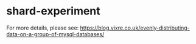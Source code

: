 # shard-experiment

For more details, please see: https://blog.vixre.co.uk/evenly-distributing-data-on-a-group-of-mysql-databases/
